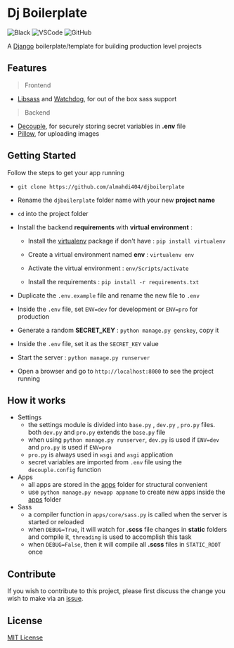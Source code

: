 # Dj Boilerplate

![Black](https://img.shields.io/badge/code%20style-black-000000.svg)
![VSCode](https://img.shields.io/static/v1?logo=visual-studio-code&label=&message=vscode&color=0066b8)
![GitHub](https://img.shields.io/github/license/almahdi404/code-django)

A [Django](https://www.djangoproject.com/) boilerplate/template for building production level projects

## Features

> Frontend

-   [Libsass](https://pypi.org/project/libsass/) and [Watchdog](https://pypi.org/project/watchdog/), for out of the box sass support

> Backend

-   [Decouple](https://pypi.org/project/python-decouple/), for securely storing secret variables in **.env** file
-   [Pillow](https://pypi.org/project/Pillow/), for uploading images

## Getting Started

Follow the steps to get your app running

-   `git clone https://github.com/almahdi404/djboilerplate`

-   Rename the `djboilerplate` folder name with your new **project name**

-   `cd` into the project folder

-   Install the backend **requirements** with **virtual environment** :

    -   Install the [virtualenv](https://pypi.org/project/virtualenv/) package if don't have : `pip install virtualenv`

    -   Create a virtual environment named **env** : `virtualenv env`

    -   Activate the virtual environment : `env/Scripts/activate`

    -   Install the requirements : `pip install -r requirements.txt`

-   Duplicate the `.env.example` file and rename the new file to `.env`

-   Inside the `.env` file, set `ENV=dev` for development or `ENV=pro` for production

-   Generate a random **SECRET_KEY** : `python manage.py genskey`, copy it

-   Inside the `.env` file, set it as the `SECRET_KEY` value

-   Start the server : `python manage.py runserver`

-   Open a browser and go to `http://localhost:8000` to see the project running

## How it works

-   Settings
    -   the settings module is divided into `base.py` , `dev.py` , `pro.py` files. both `dev.py` and `pro.py` extends the `base.py` file
    -   when using `python manage.py runserver`, `dev.py` is used if `ENV=dev` and `pro.py` is used if `ENV=pro`
    -   `pro.py` is always used in `wsgi` and `asgi` application
    -   secret variables are imported from `.env` file using the `decouple.config` function
-   Apps
    -   all apps are stored in the [apps](apps) folder for structural convenient
    -   use `python manage.py newapp appname` to create new apps inside the [apps](apps) folder
-   Sass
    -   a compiler function in `apps/core/sass.py` is called when the server is started or reloaded
    -   when `DEBUG=True`, it will watch for **.scss** file changes in **static** folders and compile it, `threading` is used to accomplish this task
    -   when `DEBUG=False`, then it will compile all **.scss** files in `STATIC_ROOT` once

## Contribute

If you wish to contribute to this project, please first discuss the change you wish to make via an [issue](https://github.com/almahdi404/djboilerplate/issues).

## License

[MIT License](LICENSE)
